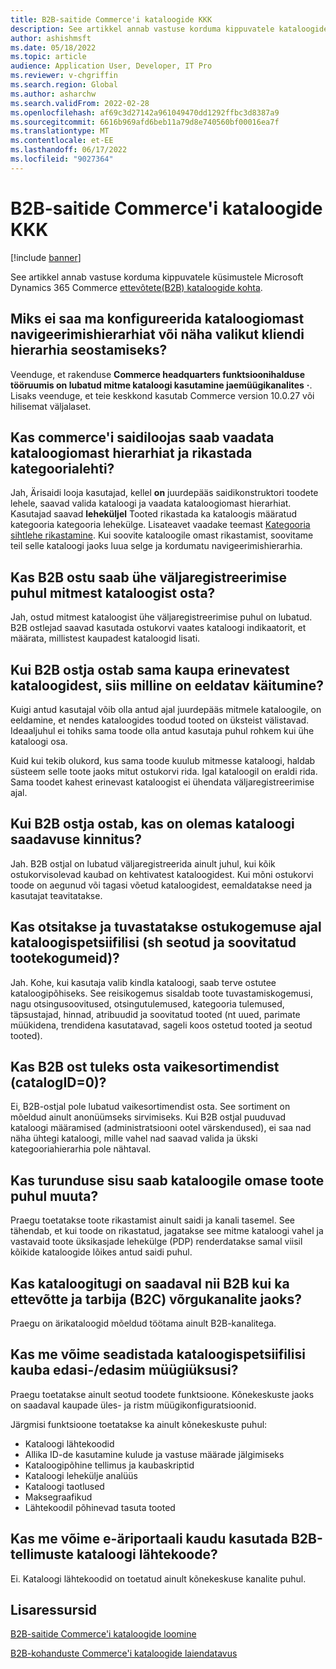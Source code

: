 ```yaml
---
title: B2B-saitide Commerce'i kataloogide KKK
description: See artikkel annab vastuse korduma kippuvatele kataloogide Microsoft Dynamics 365 Commerce küsimustele.
author: ashishmsft
ms.date: 05/18/2022
ms.topic: article
audience: Application User, Developer, IT Pro
ms.reviewer: v-chgriffin
ms.search.region: Global
ms.author: asharchw
ms.search.validFrom: 2022-02-28
ms.openlocfilehash: af69c3d27142a961049470dd1292ffbc3d8387a9
ms.sourcegitcommit: 6616b969afd6beb11a79d8e740560bf00016ea7f
ms.translationtype: MT
ms.contentlocale: et-EE
ms.lasthandoff: 06/17/2022
ms.locfileid: "9027364"
---
```

# <a name="commerce-catalogs-for-b2b-faq"></a>B2B-saitide Commerce'i kataloogide KKK

[!include [banner](includes/banner.md)]

See artikkel annab vastuse korduma kippuvatele küsimustele Microsoft Dynamics 365 Commerce [ettevõtete(B2B) kataloogide kohta](catalogs-b2b-sites.md).

## <a name="why-cant-i-configure-a-catalog-specific-navigation-hierarchy-or-see-an-option-to-associate-a-customer-hierarchy"></a>Miks ei saa ma konfigureerida kataloogiomast navigeerimishierarhiat või näha valikut kliendi hierarhia seostamiseks?

Veenduge, et rakenduse **Commerce headquarters funktsioonihalduse tööruumis on lubatud mitme kataloogi kasutamine jaemüügikanalites** **·**. Lisaks veenduge, et teie keskkond kasutab Commerce version 10.0.27 või hilisemat väljalaset.

## <a name="can-i-view-the-catalog-specific-hierarchy-and-enrich-category-pages-in-commerce-site-builder"></a>Kas commerce'i saidiloojas saab vaadata kataloogiomast hierarhiat ja rikastada kategoorialehti?

Jah, Ärisaidi looja kasutajad, kellel **on** juurdepääs saidikonstruktori toodete lehele, saavad valida kataloogi ja vaadata kataloogiomast hierarhiat. Kasutajad saavad **leheküljel** Tooted rikastada ka kataloogis määratud kategooria kategooria lehekülge. Lisateavet vaadake teemast [Kategooria sihtlehe rikastamine](enrich-category-page.md). Kui soovite kataloogile omast rikastamist, soovitame teil selle kataloogi jaoks luua selge ja kordumatu navigeerimishierarhia.

## <a name="can-a-b2b-shopper-purchase-from-multiple-catalogs-in-a-single-checkout"></a>Kas B2B ostu saab ühe väljaregistreerimise puhul mitmest kataloogist osta?

Jah, ostud mitmest kataloogist ühe väljaregistreerimise puhul on lubatud. B2B ostlejad saavad kasutada ostukorvi vaates kataloogi indikaatorit, et määrata, millistest kaupadest kataloogid lisati.

## <a name="if-a-b2b-shopper-purchases-the-same-item-from-different-catalogs-what-is-the-expected-behavior"></a>Kui B2B ostja ostab sama kaupa erinevatest kataloogidest, siis milline on eeldatav käitumine?

Kuigi antud kasutajal võib olla antud ajal juurdepääs mitmele kataloogile, on eeldamine, et nendes kataloogides toodud tooted on üksteist välistavad. Ideaaljuhul ei tohiks sama toode olla antud kasutaja puhul rohkem kui ühe kataloogi osa.

Kuid kui tekib olukord, kus sama toode kuulub mitmesse kataloogi, haldab süsteem selle toote jaoks mitut ostukorvi rida. Igal kataloogil on eraldi rida. Sama toodet kahest erinevast kataloogist ei ühendata väljaregistreerimise ajal.

## <a name="when-a-b2b-shopper-is-shopping-is-there-any-validation-for-catalog-availability"></a>Kui B2B ostja ostab, kas on olemas kataloogi saadavuse kinnitus?

Jah. B2B ostjal on lubatud väljaregistreerida ainult juhul, kui kõik ostukorvisolevad kaubad on kehtivatest kataloogidest. Kui mõni ostukorvi toode on aegunud või tagasi võetud kataloogidest, eemaldatakse need ja kasutajat teavitatakse.

## <a name="during-the-shopping-experience-are-search-and-product-discovery-including-related-and-recommended-product-collections-catalog-specific"></a>Kas otsitakse ja tuvastatakse ostukogemuse ajal kataloogispetsiifilisi (sh seotud ja soovitatud tootekogumeid)?

Jah. Kohe, kui kasutaja valib kindla kataloogi, saab terve ostutee kataloogipõhiseks. See reisikogemus sisaldab toote tuvastamiskogemusi, nagu otsingusoovitused, otsingutulemused, kategooria tulemused, täpsustajad, hinnad, atribuudid ja soovitatud tooted (nt uued, parimate müükidena, trendidena kasutatavad, sageli koos ostetud tooted ja seotud tooted).

## <a name="can-a-b2b-shopper-purchase-from-the-default-assortment-catalogid0"></a>Kas B2B ost tuleks osta vaikesortimendist (catalogID=0)?

Ei, B2B-ostjal pole lubatud vaikesortimendist osta. See sortiment on mõeldud ainult anonüümseks sirvimiseks. Kui B2B ostjal puuduvad kataloogi määramised (administratsiooni ootel värskendused), ei saa nad näha ühtegi kataloogi, mille vahel nad saavad valida ja ükski kategooriahierarhia pole nähtaval.

## <a name="can-marketing-content-be-curated-for-a-product-that-is-specific-to-a-catalog"></a>Kas turunduse sisu saab kataloogile omase toote puhul muuta?

Praegu toetatakse toote rikastamist ainult saidi ja kanali tasemel. See tähendab, et kui toode on rikastatud, jagatakse see mitme kataloogi vahel ja vastavaid toote üksikasjade lehekülge (PDP) renderdatakse samal viisil kõikide kataloogide lõikes antud saidi puhul.

## <a name="is-catalog-support-available-for-both-b2b-and-business-to-consumer-b2c-online-channels"></a>Kas kataloogitugi on saadaval nii B2B kui ka ettevõtte ja tarbija (B2C) võrgukanalite jaoks?

Praegu on ärikataloogid mõeldud töötama ainult B2B-kanalitega.

## <a name="can-we-set-up-catalog-specific-upsellcross-sell-items"></a>Kas me võime seadistada kataloogispetsiifilisi kauba edasi-/edasim müügiüksusi?

Praegu toetatakse ainult seotud toodete funktsioone. Kõnekeskuste jaoks on saadaval kaupade üles- ja ristm müügikonfiguratsioonid.

Järgmisi funktsioone toetatakse ka ainult kõnekeskuste puhul:

- Kataloogi lähtekoodid
- Allika ID-de kasutamine kulude ja vastuse määrade jälgimiseks
- Kataloogipõhine tellimus ja kaubaskriptid
- Kataloogi lehekülje analüüs
- Kataloogi taotlused
- Maksegraafikud
- Lähtekoodil põhinevad tasuta tooted

## <a name="can-we-use-catalog-source-codes-for-b2b-orders-through-the-e-commerce-portal"></a>Kas me võime e-äriportaali kaudu kasutada B2B-tellimuste kataloogi lähtekoode?

Ei. Kataloogi lähtekoodid on toetatud ainult kõnekeskuse kanalite puhul.

## <a name="additional-resources"></a>Lisaressursid

[B2B-saitide Commerce'i kataloogide loomine](catalogs-b2b-sites.md)

[B2B-kohanduste Commerce'i kataloogide laiendatavus](catalogs-b2b-sites-dev.md)
